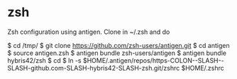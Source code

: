 zsh
===

Zsh configuration using antigen. Clone in ~/.zsh and do

  $ cd /tmp/
  $ git clone https://github.com/zsh-users/antigen.git
  $ cd antigen
  $ source antigen.zsh
  $ antigen bundle zsh-users/antigen
  $ antigen bundle hybris42/zsh
  $ cd
  $ ln -s $HOME/.antigen/repos/https-COLON--SLASH--SLASH-github.com-SLASH-hybris42-SLASH-zsh.git/zshrc $HOME/.zshrc

